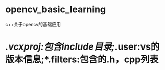 # opencv_basic_learning
c++关于opencv的基础应用
# *.vcxproj:包含include目录;*.user:vs的版本信息;*.filters:包含的.h，cpp列表

